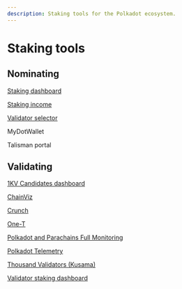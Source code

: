 ```yaml
---
description: Staking tools for the Polkadot ecosystem.
---
```


# Staking tools

## Nominating

[Staking dashboard](https://staking.polkadot.network/#/overview)

[Staking income](https://james-sangalli.github.io/dot-staking-income-web/)

[Validator selector](https://james-sangalli.github.io/dot-validator-selector/)

MyDotWallet

Talisman portal&#x20;



## Validating

[1KV Candidates dashboard](https://metaspan.io/polkadot/candidate)

[ChainViz](https://alpha.chainviz.app/)

[Crunch](https://www.turboflakes.io/#/polkadot)

[One-T](https://www.turboflakes.io/#/polkadot)

[Polkadot and Parachains Full Monitoring](https://grafana.com/grafana/dashboards/16863-polkadot-and-parachains-full-monitoring/)

[Polkadot Telemetry](https://telemetry.w3f.community/)

[Thousand Validators (Kusama)](https://thousand-validators.kusama.network/#/)

[Validator staking dashboard](https://dashboard.decentradot.com/)

